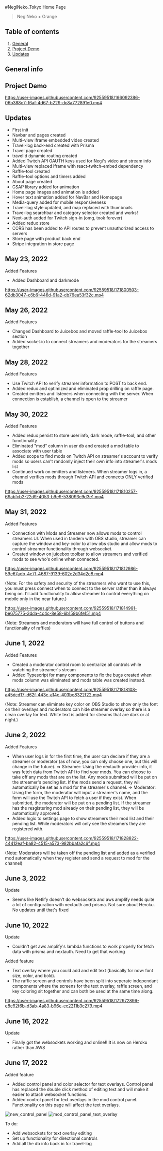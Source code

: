 #NegiNeko_Tokyo Home Page

> NegiNeko + Orange

## Table of contents

1. [General](#general)
2. [Project Demo](#project)
3. [Updates](#updates)

<a name="general"></a>

## General info

<a name="project"></a>

## Project Demo

<a name="updates"></a>

https://user-images.githubusercontent.com/92559518/166092386-06b388c7-f6af-4d67-b229-dc8a772891e0.mp4

## Updates

- First init
- Navbar and pages created
- Multi-view iframe embedded video created
- Travel-log back-end created with Prisma
- Travel page created
- travelId dynamic routing created
- Added Twitch API OAUTH keys used for Negi's video and stream info
- Multi-view replaced iframe with react-twitch-embed dependency
- Raffle-tool created
- Raffle-tool options and timers added
- About page created
- GSAP library added for animation
- Home page images and animation is added
- Hover text animation added for NavBar and Homepage
- Media-query added for mobile responsiveness
- Travel-log style updated, and map replaced with thumbnails
- Trave-log searchbar and category selector created and works!
- Next-auth added for Twitch sign-in (omg, took forever)
- Added redux store
- CORS has been added to API routes to prevent unauthorized access to servers
- Store page with product back end
- Stripe integration in store page

## May 23, 2022

Added Features

- Added Dashboard and darkmode

https://user-images.githubusercontent.com/92559518/171800503-62db3047-c6b6-446d-91a2-db76ea53f32c.mp4

## May 26, 2022

Added Features

- Changed Dashboard to Juicebox and moved raffle-tool to Juicebox section
- Added socket.io to connect streamers and moderators for the streamers together

## May 28, 2022

Added Features

- Use Twitch API to verify streamer information to POST to back end.
- Added redux and optimized and eliminated prop drilling on raffle page.
- Created emitters and listeners when connecting with the server. When connection is establish, a channel is open to the streamer

## May 30, 2022

Added Features

- Added redux persist to store user info, dark mode, raffle-tool, and other functionality
- Eliminated "mod" column in user db and created a mod table to associate with user table
- Added scope to find mods on Twitch API on streamer's account to verify mods so users can't randomly inject their own info into streamer's mods list
- Continued work on emitters and listeners. When streamer logs in, a channel verifies mods through Twitch API and connects ONLY verified mods

https://user-images.githubusercontent.com/92559518/171810257-69abfcb2-22d9-4053-b9e9-538093e9d3e1.mp4

## May 31, 2022

Added Features

- Connection with Mods and Streamer now allows mods to control streamers UI. When used in tandem with OBS studio, streamer can capture the window and key-color to allow obs studio and allow mods to control streamer functionality through websocket.
- Created window on juicebox toolbar to allow streamers and verified mods to see who's online when connected.

https://user-images.githubusercontent.com/92559518/171812986-59e67adb-4e7f-4687-9139-602e2d34d2c8.mp4

(Note: For the safety and security of the streamers who want to use this, you must press connect when to connect to the server rather than it always being on. I'll add functionality to allow streamer to control everything on mobile only in the near future.)


https://user-images.githubusercontent.com/92559518/171814961-be675775-3dda-4c4c-8e58-6b159b6fe151.mp4

(Note: Streamers and moderators will have full control of buttons and functionality of raffles)


## June 1, 2022

Added Features

- Created a moderator control room to centralize all controls while watching the streamer's stream
- Added Typescript for many components to fix the bugs created when mods column was eliminated and mods table was created instead.

https://user-images.githubusercontent.com/92559518/171818108-a45dcd17-d62f-443e-a14c-403be8322f22.mp4

(Note: Streamer can eliminate key color on OBS Studio to show only the font on their overlays and moderators can hide streamer overlay so there is a clean overlay for text. White text is added for streams that are dark or at night.)

## June 2, 2022

Added Features

- When user logs in for the first time, the user can declare if they are a streamer or moderator (as of now, you can only choose one, but this will change in the future). 
        => Streamer: Using the nextauth provider info, it was fetch data from Twitch API to find your mods. You can choose to take off any mods that are on the list. Any mods submitted will be put on the streamer's pending list. If the mods send a request, they will automatically be set as a mod for the streamer's channel.
        => Moderator: Using the form, the moderator will input a streamer's name, and the form will use the Twitch API to fetch a user if they exist. When submitted, the moderator will be put on a pending list. If the streamer has the resgistering mod already on their pending list, they will be automatically approved.
- Added logic to settings page to show streamers their mod list and their pending list. While moderators will only see the streamers they are registered with.

https://user-images.githubusercontent.com/92559518/171828822-44412eaf-ba82-4515-a573-982bbafa2c6f.mp4

(Note: Moderators will be taken off the pending list and added as a verified mod automatically when they register and send a request to mod for the channel)

## June 3, 2022

Update

- Seems like Netlify doesn't do websockets and aws amplify needs quite a lot of configuration with nextauth and prisma. Not sure about Heroku. No updates until that's fixed


## June 10, 2022

Update

- Couldn't get aws amplify's lambda functions to work properly for fetch data with prisma and nextauth. Need to get that working

Added feature

- Text overlay where you could add and edit text (basically for now: font size, color, and bold). 
- The raffle screen and controls have been split into seperate independant components where the screens for the text overlay, raffle screen, and key coloring sit together and can both be used at the same time along.

https://user-images.githubusercontent.com/92559518/172972896-e8e92f6b-d3ab-4a83-b96e-ec2211b3c279.mp4

## June 16, 2022

Update

- Finally got the websockets working and online!! It is now on Heroku rather than AWS

## June 17, 2022

Added feature

- Added control panel and color selector for text overlays. Control panel has replaced the double click method of editing text and will make it easier to attach websocket functions.
- Added control panel for text overlays in the mod control panel. Functionality on this page will affect the text overlays. 

![new_control_panel](https://user-images.githubusercontent.com/92559518/174315687-2a8e36c0-91d0-43dd-be51-cd6085cc17c7.png)
![mod_control_panel_text_overlay](https://user-images.githubusercontent.com/92559518/174315698-c554f410-e1ae-4bdf-a002-29fc9c365f17.png)

To do:

- Add websockets for text overlay editing
- Set up functionality for directional controls
- Add all the db info back in for travel-log
